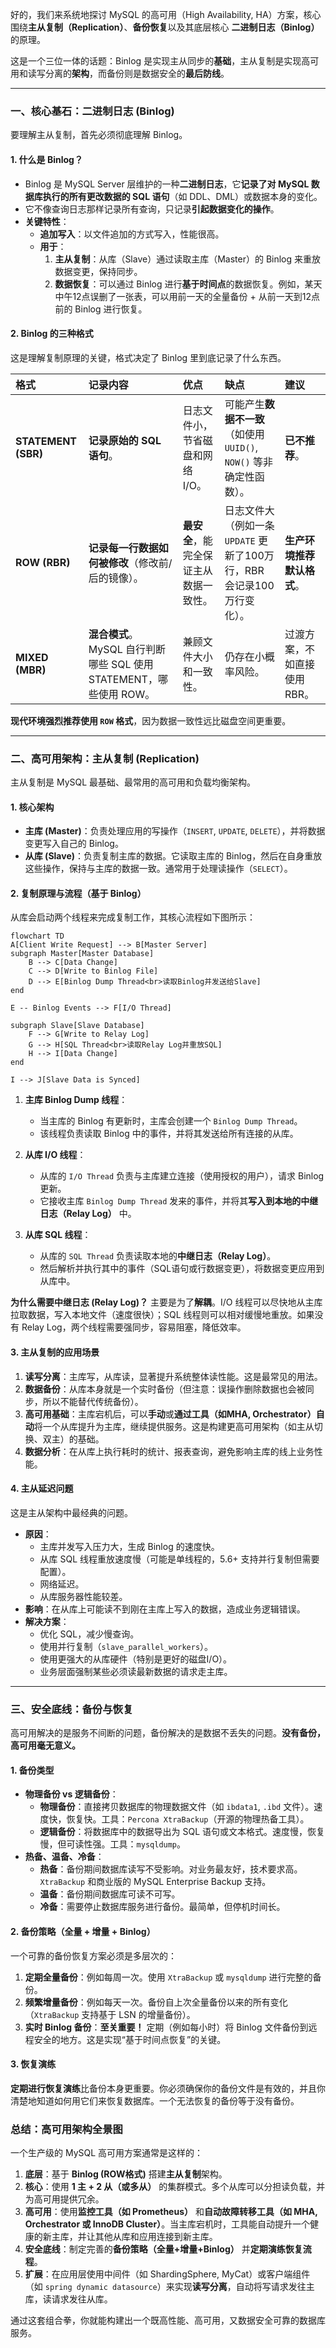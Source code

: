 好的，我们来系统地探讨 MySQL 的高可用（High Availability, HA）方案，核心围绕**主从复制（Replication）**、**备份恢复**以及其底层核心 **二进制日志（Binlog）** 的原理。

这是一个三位一体的话题：Binlog 是实现主从同步的**基础**，主从复制是实现高可用和读写分离的**架构**，而备份则是数据安全的**最后防线**。

---

### 一、核心基石：二进制日志 (Binlog)

要理解主从复制，首先必须彻底理解 Binlog。

#### 1. 什么是 Binlog？
*   Binlog 是 MySQL Server 层维护的一种**二进制日志**，它**记录了对 MySQL 数据库执行的所有更改数据的 SQL 语句**（如 DDL、DML）或数据本身的变化。
*   它不像查询日志那样记录所有查询，只记录**引起数据变化的操作**。
*   **关键特性**：
    *   **追加写入**：以文件追加的方式写入，性能很高。
    *   **用于**：
        1.  **主从复制**：从库（Slave）通过读取主库（Master）的 Binlog 来重放数据变更，保持同步。
        2.  **数据恢复**：可以通过 Binlog 进行**基于时间点**的数据恢复。例如，某天中午12点误删了一张表，可以用前一天的全量备份 + 从前一天到12点前的 Binlog 进行恢复。

#### 2. Binlog 的三种格式
这是理解复制原理的关键，格式决定了 Binlog 里到底记录了什么东西。

| 格式 | 记录内容 | 优点 | 缺点 | 建议 |
| :--- | :--- | :--- | :--- | :--- |
| **STATEMENT (SBR)** | **记录原始的 SQL 语句**。 | 日志文件小，节省磁盘和网络 I/O。 | 可能产生**数据不一致**（如使用 `UUID()`, `NOW()` 等非确定性函数）。 | **已不推荐**。 |
| **ROW (RBR)** | **记录每一行数据如何被修改**（修改前/后的镜像）。 | **最安全**，能完全保证主从数据一致性。 | 日志文件大（例如一条 `UPDATE` 更新了100万行，RBR 会记录100万行变化）。 | **生产环境推荐默认格式**。 |
| **MIXED (MBR)** | **混合模式**。MySQL 自行判断哪些 SQL 使用 STATEMENT，哪些使用 ROW。 | 兼顾文件大小和一致性。 | 仍存在小概率风险。 | 过渡方案，不如直接使用 RBR。 |

**现代环境强烈推荐使用 `ROW` 格式**，因为数据一致性远比磁盘空间更重要。

---

### 二、高可用架构：主从复制 (Replication)

主从复制是 MySQL 最基础、最常用的高可用和负载均衡架构。

#### 1. 核心架构

*   **主库 (Master)**：负责处理应用的写操作（`INSERT`, `UPDATE`, `DELETE`），并将数据变更写入自己的 Binlog。
*   **从库 (Slave)**：负责复制主库的数据。它读取主库的 Binlog，然后在自身重放这些操作，保持与主库的数据一致。通常用于处理读操作（`SELECT`）。

#### 2. 复制原理与流程（基于 Binlog）

从库会启动两个线程来完成复制工作，其核心流程如下图所示：

```mermaid
flowchart TD
A[Client Write Request] --> B[Master Server]
subgraph Master[Master Database]
    B --> C[Data Change]
    C --> D[Write to Binlog File]
    D --> E[Binlog Dump Thread<br>读取Binlog并发送给Slave]
end

E -- Binlog Events --> F[I/O Thread]

subgraph Slave[Slave Database]
    F --> G[Write to Relay Log]
    G --> H[SQL Thread<br>读取Relay Log并重放SQL]
    H --> I[Data Change]
end

I --> J[Slave Data is Synced]
```

1.  **主库 Binlog Dump 线程**：
    *   当主库的 Binlog 有更新时，主库会创建一个 `Binlog Dump Thread`。
    *   该线程负责读取 Binlog 中的事件，并将其发送给所有连接的从库。

2.  **从库 I/O 线程**：
    *   从库的 `I/O Thread` 负责与主库建立连接（使用授权的用户），请求 Binlog 更新。
    *   它接收主库 `Binlog Dump Thread` 发来的事件，并将其**写入到本地的中继日志（Relay Log）** 中。

3.  **从库 SQL 线程**：
    *   从库的 `SQL Thread` 负责读取本地的**中继日志（Relay Log）**。
    *   然后解析并执行其中的事件（SQL语句或行数据变更），将数据变更应用到从库中。

**为什么需要中继日志 (Relay Log)？**
主要是为了**解耦**。I/O 线程可以尽快地从主库拉取数据，写入本地文件（速度很快）；SQL 线程则可以相对缓慢地重放。如果没有 Relay Log，两个线程需要强同步，容易阻塞，降低效率。

#### 3. 主从复制的应用场景

1.  **读写分离**：主库写，从库读，显著提升系统整体读性能。这是最常见的用法。
2.  **数据备份**：从库本身就是一个实时备份（但注意：误操作删除数据也会被同步，所以不能替代传统备份）。
3.  **高可用基础**：主库宕机后，可以**手动**或**通过工具（如MHA, Orchestrator）自动**将一个从库提升为主库，继续提供服务。这是构建更高可用架构（如主从切换、双主）的基础。
4.  **数据分析**：在从库上执行耗时的统计、报表查询，避免影响主库的线上业务性能。

#### 4. 主从延迟问题

这是主从架构中最经典的问题。
*   **原因**：
    *   主库并发写入压力大，生成 Binlog 的速度快。
    *   从库 SQL 线程重放速度慢（可能是单线程的，5.6+ 支持并行复制但需要配置）。
    *   网络延迟。
    *   从库服务器性能较差。
*   **影响**：在从库上可能读不到刚在主库上写入的数据，造成业务逻辑错误。
*   **解决方案**：
    *   优化 SQL，减少慢查询。
    *   使用并行复制（`slave_parallel_workers`）。
    *   使用更强大的从库硬件（特别是更好的磁盘I/O）。
    *   业务层面强制某些必须读最新数据的请求走主库。

---

### 三、安全底线：备份与恢复

高可用解决的是服务不间断的问题，备份解决的是数据不丢失的问题。**没有备份，高可用毫无意义。**

#### 1. 备份类型

*   **物理备份 vs 逻辑备份**：
    *   **物理备份**：直接拷贝数据库的物理数据文件（如 `ibdata1`, `.ibd` 文件）。速度快，恢复快。工具：`Percona XtraBackup`（开源的物理热备工具）。
    *   **逻辑备份**：将数据库中的数据导出为 SQL 语句或文本格式。速度慢，恢复慢，但可读性强。工具：`mysqldump`。
*   **热备、温备、冷备**：
    *   **热备**：备份期间数据库读写不受影响。对业务最友好，技术要求高。`XtraBackup` 和商业版的 MySQL Enterprise Backup 支持。
    *   **温备**：备份期间数据库可读不可写。
    *   **冷备**：需要停止数据库服务进行备份。最简单，但停机时间长。

#### 2. 备份策略（全量 + 增量 + Binlog）

一个可靠的备份恢复方案必须是多层次的：

1.  **定期全量备份**：例如每周一次。使用 `XtraBackup` 或 `mysqldump` 进行完整的备份。
2.  **频繁增量备份**：例如每天一次。备份自上次全量备份以来的所有变化（`XtraBackup` 支持基于 LSN 的增量备份）。
3.  **实时 Binlog 备份**：**至关重要！** 定期（例如每小时）将 Binlog 文件备份到远程安全的地方。这是实现“基于时间点恢复”的关键。

#### 3. 恢复演练

**定期进行恢复演练**比备份本身更重要。你必须确保你的备份文件是有效的，并且你清楚地知道如何用它们来恢复数据库。一个无法恢复的备份等于没有备份。

### 总结：高可用架构全景图

一个生产级的 MySQL 高可用方案通常是这样的：

1.  **底层**：基于 **Binlog (ROW格式)** 搭建**主从复制**架构。
2.  **核心**：使用 **1 主 + 2 从（或多从）** 的集群模式。多个从库可以分担读负载，并为高可用提供冗余。
3.  **高可用**：使用**监控工具（如 Prometheus）** 和**自动故障转移工具（如 MHA, Orchestrator 或 InnoDB Cluster）**。当主库宕机时，工具能自动提升一个健康的新主库，并让其他从库和应用连接到新主库。
4.  **安全底线**：制定完善的**备份策略（全量+增量+Binlog）** 并**定期演练恢复流程**。
5.  **扩展**：在应用层使用中间件（如 ShardingSphere, MyCat）或客户端组件（如 `spring dynamic datasource`）来实现**读写分离**，自动将写请求发往主库，读请求发往从库。

通过这套组合拳，你就能构建出一个既高性能、高可用，又数据安全可靠的数据库服务。
